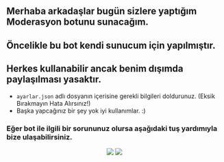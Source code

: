 ## Merhaba arkadaşlar bugün sizlere yaptığım **Moderasyon** botunu sunacağım.
## Öncelikle bu bot kendi sunucum için yapılmıştır.
## Herkes kullanabilir ancak benim dışımda paylaşılması yasaktır.

* `ayarlar.json` adlı dosyanın içerisine gerekli bilgileri doldurunuz. (Eksik Bırakmayın Hata Alırsınız!)
* Başka yapcağınız bir şey yok iyi kullanımlar. :)

### Eğer bot ile ilgili bir sorununuz olursa aşağıdaki tuş yardımıyla bize ulaşabilirsiniz.

<p align="center">
  <a href="https:///discord.gg/qvbQ9MWmrZ"><img src="https://img.shields.io/badge/Desiré%20%20-1d202b.svg?&style=for-the-badge&logo=discord&logoColor=white"></a>
  <a href="https://discord.com/users/681250871119446025"><img src="https://img.shields.io/badge/undefined%20%20-1d202b.svg?&style=for-the-badge&logo=discord&logoColor=white"></a>
</p>
